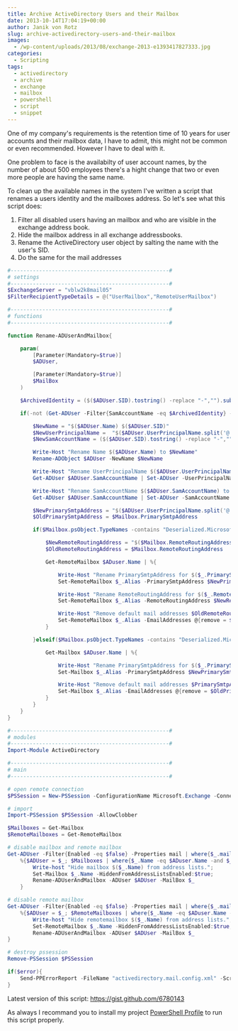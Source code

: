 ```yaml
---
title: Archive ActiveDirectory Users and their Mailbox
date: 2013-10-14T17:04:19+00:00
author: Janik von Rotz
slug: archive-activedirectory-users-and-their-mailbox
images:
  - /wp-content/uploads/2013/08/exchange-2013-e1393417827333.jpg
categories:
  - Scripting
tags:
  - activedirectory
  - archive
  - exchange
  - mailbox
  - powershell
  - script
  - snippet
---
```

One of my company's requirements is the retention time of 10 years for user accounts and their mailbox data, I have to admit, this might not be common or even recommended.
However I have to deal with it.

One problem to face is the availabilty of user account names, by the number of about 500 employees there's a hight change that two or even more people are having the same name.

To clean up the available names in the system I've written a script that renames a users identity and the mailboxes address.
So let's see what this script does:

<!--more-->

<ol>
    <li>Filter all disabled users having an mailbox and who are visible in the exchange address book.</li>
    <li>Hide the mailbox address in all exchange addressbooks.</li>
    <li>Rename the ActiveDirectory user object by salting the name with the user's SID.</li>
    <li>Do the same for the mail addresses</li>
</ol>

```powershell
#--------------------------------------------------#
# settings
#--------------------------------------------------#
$ExchangeServer = "vblw2k8mail05"
$FilterRecipientTypeDetails = @("UserMailbox","RemoteUserMailbox")

#--------------------------------------------------#
# functions
#--------------------------------------------------#

function Rename-ADUserAndMailbox{

    param(
        [Parameter(Mandatory=$true)]
        $ADUser,

        [Parameter(Mandatory=$true)]
        $MailBox
    )

    $ArchivedIdentity = ($($ADUser.SID).tostring() -replace "-","").substring(20)

    if(-not (Get-ADUser -Filter{SamAccountName -eq $ArchivedIdentity} -ErrorAction SilentlyContinue)){

        $NewName = "$($ADUser.Name) $($ADUser.SID)"
        $NewUserPrincipalName =  "$($ADUser.UserPrincipalName.split('@')[0]) $($ADUser.SID)@$($ADUser.UserPrincipalName.split('@')[1])"
        $NewSamAccountName = ($($ADUser.SID).tostring() -replace "-","").substring(20)

        Write-Host "Rename Name $($ADUser.Name) to $NewName"
        Rename-ADObject $ADUser -NewName $NewName

        Write-Host "Rename UserPrincipalName $($ADUser.UserPrincipalName) to $NewUserPrincipalName"
        Get-ADUser $ADUser.SamAccountName | Set-ADUser -UserPrincipalName $NewUserPrincipalName -Description "archived"

        Write-Host "Rename SamAccountName $($ADUser.SamAccountName) to $NewSamAccountName"
        Get-ADUser $ADUser.SamAccountName | Set-ADUser -SamAccountName $NewSamAccountName

        $NewPrimarySmtpAddress = "$($ADUser.UserPrincipalName.split('@')[0])$($ADUser.SID)@$($ADUser.UserPrincipalName.split('@')[1])" -replace "-",""
        $OldPrimarySmtpAddress = $Mailbox.PrimarySmtpAddress

        if($Mailbox.psObject.TypeNames -contains "Deserialized.Microsoft.Exchange.Data.Directory.Management.RemoteMailbox"){

            $NewRemoteRoutingAddress = "$($Mailbox.RemoteRoutingAddress.split("@")[0])$($ADUser.SID)@$($Mailbox.RemoteRoutingAddress.split("@")[1])" -replace "-",""
            $OldRemoteRoutingAddress = $Mailbox.RemoteRoutingAddress

            Get-RemoteMailbox $ADuser.Name | %{

                Write-Host "Rename PrimarySmtpAddress for $($_.PrimarySmtpAddress) to $NewPrimarySmtpAddress"
                Set-RemoteMailbox $_.Alias -PrimarySmtpAddress $NewPrimarySmtpAddress;

                Write-Host "Rename RemoteRoutingAddress for $($_.RemoteRoutingAddress) to $NewRemoteRoutingAddress"
                Set-RemoteMailbox $_.Alias -RemoteRoutingAddress $NewRemoteRoutingAddress

                Write-Host "Remove default mail addresses $OldRemoteRoutingAddress, $PrimarySmtpAddress on $($_.Alias)"
                Set-RemoteMailbox $_.Alias -EmailAddresses @{remove = $OldRemoteRoutingAddress, $OldPrimarySmtpAddress}
            }

        }elseif($Mailbox.psObject.TypeNames -contains "Deserialized.Microsoft.Exchange.Data.Directory.Management.Mailbox"){

            Get-Mailbox $ADuser.Name | %{

                Write-Host "Rename PrimarySmtpAddress for $($_.PrimarySmtpAddress) to $NewPrimarySmtpAddress"
                Set-Mailbox $_.Alias -PrimarySmtpAddress $NewPrimarySmtpAddress

                Write-Host "Remove default mail addresses $PrimarySmtpAddress on $($Mailbox.Alias)"
                Set-Mailbox $_.Alias -EmailAddresses @{remove = $OldPrimarySmtpAddress}
            }
        }
    }
}

#--------------------------------------------------#
# modules
#--------------------------------------------------#
Import-Module ActiveDirectory

#--------------------------------------------------#
# main
#--------------------------------------------------#

# open remote connection
$PSSession = New-PSSession -ConfigurationName Microsoft.Exchange -ConnectionUri "https://$ExchangeServer/PowerShell/" -Authentication Kerberos

# import
Import-PSSession $PSSession -AllowClobber

$Mailboxes = Get-Mailbox
$RemoteMailboxes = Get-RemoteMailbox

# disable mailbox and remote mailbox
Get-ADUser -Filter{Enabled -eq $false} -Properties mail | where{$_.mail -ne $null} |
    %{$ADUser = $_; $Mailboxes | where{$_.Name -eq $ADuser.Name -and $_.HiddenFromAddressListsEnabled -eq $false -and $FilterRecipientTypeDetails -contains $_.RecipientTypeDetails}} |%{
        Write-host "Hide mailbox $($_.Name) from address lists.";
        Set-Mailbox $_.Name -HiddenFromAddressListsEnabled:$true;
        Rename-ADUserAndMailbox -ADUser $ADUser -MailBox $_
    }

# disable remote mailbox
Get-ADUser -Filter{Enabled -eq $false} -Properties mail | where{$_.mail -ne $null} |
    %{$ADUser = $_; $RemoteMailboxes | where{$_.Name -eq $ADuser.Name -and $_.HiddenFromAddressListsEnabled -eq $false -and $FilterRecipientTypeDetails -contains $_.RecipientTypeDetails}} | %{
        Write-host "Hide remotemailbox $($_.Name) from address lists.";
        Set-RemoteMailbox $_.Name -HiddenFromAddressListsEnabled:$true;
        Rename-ADUserAndMailbox -ADUser $ADUser -MailBox $_
}

# destroy pssession
Remove-PSSession $PSSession

if($error){
    Send-PPErrorReport -FileName "activedirectory.mail.config.xml" -ScriptName $MyInvocation.InvocationName
}

```

Latest version of this script: <a href="https://gist.github.com/6780143" target="_blank">https://gist.github.com/6780143</a>

As always I recommand you to install my project <a href="https://github.com/janikvonrotz/Powershell-Profile" target="_blank">PowerShell Profile</a> to run this script properly.